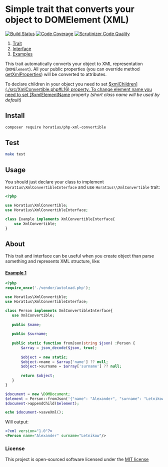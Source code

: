 # Simple trait that converts your object to DOMElement (XML)
[![Build Status](https://travis-ci.org/Horat1us/php-xml-convertible.svg?branch=master)](https://travis-ci.org/Horat1us/php-xml-convertible)
[![Code Coverage](https://scrutinizer-ci.com/g/Horat1us/php-xml-convertible/badges/coverage.png?b=master)](https://scrutinizer-ci.com/g/Horat1us/php-xml-convertible/?branch=master)
[![Scrutinizer Code Quality](https://scrutinizer-ci.com/g/Horat1us/php-xml-convertible/badges/quality-score.png?b=master)](https://scrutinizer-ci.com/g/Horat1us/php-xml-convertible/?branch=master)

1. [Trait](./src/XmlConvertible.php)  
2. [Interface](./src/XmlConvertibleInterface.php)
3. [Examples](./examples/)    

This trait automatically converts your object to XML representation (`DOMElement`).
All your public properties (you can override method [getXmlProperties](./src/XmlConvertible.php#L69))
will be converted to attributes. 

To declare children in your object you need to set [$xmlChildren](./src/XmlConvertible.php#L16) property.  
To change element name you need to set [$xmlElementName](./src/XmlConvertible.php#L23) property 
*(short class name will be used by default)*

## Install
```bash
composer require horat1us/php-xml-convertible
```

## Test
```bash
make test
```

## Usage

You should just declare your class to implement `Horat1us\XmlConvertibleInterface` and use `Horat1us\\XmlConvertible` trait:
```php
<?php

use Horat1us\XmlConvertible;
use Horat1us\XmlConvertibleInterface;

class Example implements XmlConvertibleInterface{
    use XmlConvertible;
}
```


## About

This trait and interface can be useful when you create object than parse something and
 represents XML structure, like:
 
#### [Example 1](./examples/Person.php) 
 ```php
<?php
require_once('./vendor/autoload.php');

use Horat1us\XmlConvertible;
use Horat1us\XmlConvertibleInterface;

class Person implements XmlConvertibleInterface{
    use XmlConvertible;
    
    public $name;
    
    public $surname;
    
    public static function fromJson(string $json) :Person {
        $array = json_decode($json, true);
        
        $object = new static;
        $object->name = $array['name'] ?? null;
        $object->surname = $array['surname'] ?? null;
        
        return $object;
    }
}

$document = new \DOMDocument;
$element = Person::fromJson('{"name": "Alexander", "surname": "Letnikow"}')->toXml($document);
$document->appendChild($element);

echo $document->saveXml();
 ```
Will output:
 ```xml
<?xml version="1.0"?>
<Person name="Alexander" surname="Letnikow"/>
 ```


### License

This project is open-sourced software licensed under the [MIT license](./LICENSE)

